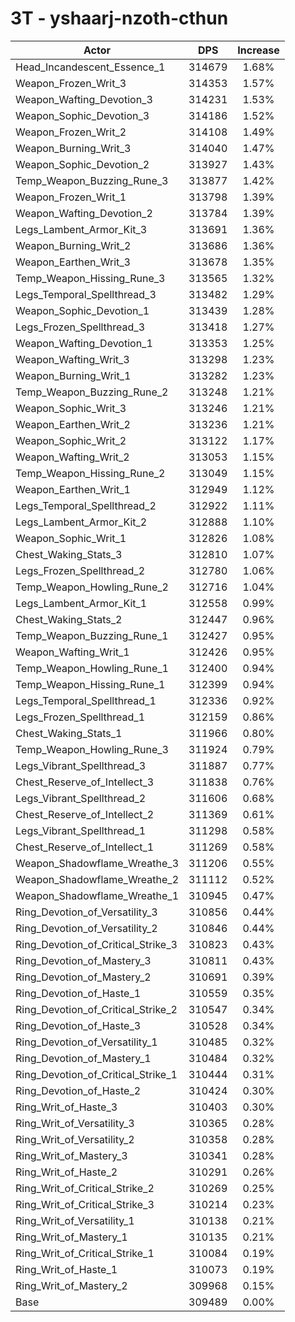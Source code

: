 # 3T - yshaarj-nzoth-cthun
| Actor | DPS | Increase |
|---|:---:|:---:|
|Head_Incandescent_Essence_1|314679|1.68%|
|Weapon_Frozen_Writ_3|314353|1.57%|
|Weapon_Wafting_Devotion_3|314231|1.53%|
|Weapon_Sophic_Devotion_3|314186|1.52%|
|Weapon_Frozen_Writ_2|314108|1.49%|
|Weapon_Burning_Writ_3|314040|1.47%|
|Weapon_Sophic_Devotion_2|313927|1.43%|
|Temp_Weapon_Buzzing_Rune_3|313877|1.42%|
|Weapon_Frozen_Writ_1|313798|1.39%|
|Weapon_Wafting_Devotion_2|313784|1.39%|
|Legs_Lambent_Armor_Kit_3|313691|1.36%|
|Weapon_Burning_Writ_2|313686|1.36%|
|Weapon_Earthen_Writ_3|313678|1.35%|
|Temp_Weapon_Hissing_Rune_3|313565|1.32%|
|Legs_Temporal_Spellthread_3|313482|1.29%|
|Weapon_Sophic_Devotion_1|313439|1.28%|
|Legs_Frozen_Spellthread_3|313418|1.27%|
|Weapon_Wafting_Devotion_1|313353|1.25%|
|Weapon_Wafting_Writ_3|313298|1.23%|
|Weapon_Burning_Writ_1|313282|1.23%|
|Temp_Weapon_Buzzing_Rune_2|313248|1.21%|
|Weapon_Sophic_Writ_3|313246|1.21%|
|Weapon_Earthen_Writ_2|313236|1.21%|
|Weapon_Sophic_Writ_2|313122|1.17%|
|Weapon_Wafting_Writ_2|313053|1.15%|
|Temp_Weapon_Hissing_Rune_2|313049|1.15%|
|Weapon_Earthen_Writ_1|312949|1.12%|
|Legs_Temporal_Spellthread_2|312922|1.11%|
|Legs_Lambent_Armor_Kit_2|312888|1.10%|
|Weapon_Sophic_Writ_1|312826|1.08%|
|Chest_Waking_Stats_3|312810|1.07%|
|Legs_Frozen_Spellthread_2|312780|1.06%|
|Temp_Weapon_Howling_Rune_2|312716|1.04%|
|Legs_Lambent_Armor_Kit_1|312558|0.99%|
|Chest_Waking_Stats_2|312447|0.96%|
|Temp_Weapon_Buzzing_Rune_1|312427|0.95%|
|Weapon_Wafting_Writ_1|312426|0.95%|
|Temp_Weapon_Howling_Rune_1|312400|0.94%|
|Temp_Weapon_Hissing_Rune_1|312399|0.94%|
|Legs_Temporal_Spellthread_1|312336|0.92%|
|Legs_Frozen_Spellthread_1|312159|0.86%|
|Chest_Waking_Stats_1|311966|0.80%|
|Temp_Weapon_Howling_Rune_3|311924|0.79%|
|Legs_Vibrant_Spellthread_3|311887|0.77%|
|Chest_Reserve_of_Intellect_3|311838|0.76%|
|Legs_Vibrant_Spellthread_2|311606|0.68%|
|Chest_Reserve_of_Intellect_2|311369|0.61%|
|Legs_Vibrant_Spellthread_1|311298|0.58%|
|Chest_Reserve_of_Intellect_1|311269|0.58%|
|Weapon_Shadowflame_Wreathe_3|311206|0.55%|
|Weapon_Shadowflame_Wreathe_2|311112|0.52%|
|Weapon_Shadowflame_Wreathe_1|310945|0.47%|
|Ring_Devotion_of_Versatility_3|310856|0.44%|
|Ring_Devotion_of_Versatility_2|310846|0.44%|
|Ring_Devotion_of_Critical_Strike_3|310823|0.43%|
|Ring_Devotion_of_Mastery_3|310811|0.43%|
|Ring_Devotion_of_Mastery_2|310691|0.39%|
|Ring_Devotion_of_Haste_1|310559|0.35%|
|Ring_Devotion_of_Critical_Strike_2|310547|0.34%|
|Ring_Devotion_of_Haste_3|310528|0.34%|
|Ring_Devotion_of_Versatility_1|310485|0.32%|
|Ring_Devotion_of_Mastery_1|310484|0.32%|
|Ring_Devotion_of_Critical_Strike_1|310444|0.31%|
|Ring_Devotion_of_Haste_2|310424|0.30%|
|Ring_Writ_of_Haste_3|310403|0.30%|
|Ring_Writ_of_Versatility_3|310365|0.28%|
|Ring_Writ_of_Versatility_2|310358|0.28%|
|Ring_Writ_of_Mastery_3|310341|0.28%|
|Ring_Writ_of_Haste_2|310291|0.26%|
|Ring_Writ_of_Critical_Strike_2|310269|0.25%|
|Ring_Writ_of_Critical_Strike_3|310214|0.23%|
|Ring_Writ_of_Versatility_1|310138|0.21%|
|Ring_Writ_of_Mastery_1|310135|0.21%|
|Ring_Writ_of_Critical_Strike_1|310084|0.19%|
|Ring_Writ_of_Haste_1|310073|0.19%|
|Ring_Writ_of_Mastery_2|309968|0.15%|
|Base|309489|0.00%|
